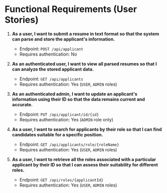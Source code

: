 # Functional Requirements (User Stories)

1. **As a user, I want to submit a resume in text format so that the system can parse and store the applicant's information.**
   - Endpoint: `POST /api/applicant`
   - Requires authentication: No
   
2. **As an authenticated user, I want to view all parsed resumes so that I can analyze the stored applicant data.**
   - Endpoint: `GET /api/applicants`
   - Requires authentication: Yes (`USER`, `ADMIN` roles)
   
3. **As an authenticated admin, I want to update an applicant's information using their ID so that the data remains current and accurate.**
   - Endpoint: `PUT /api/applicant/id/{id}`
   - Requires authentication: Yes (`ADMIN` role only)
   
4. **As a user, I want to search for applicants by their role so that I can find candidates suitable for a specific position.**
   - Endpoint: `GET /api/applicants/role/{roleName}`
   - Requires authentication: Yes (`USER`, `ADMIN` roles)
   
5. **As a user, I want to retrieve all the roles associated with a particular applicant by their ID so that I can assess their suitability for different roles.**
   - Endpoint: `GET /api/roles/{applicantId}`
   - Requires authentication: Yes (`USER`, `ADMIN` roles)



